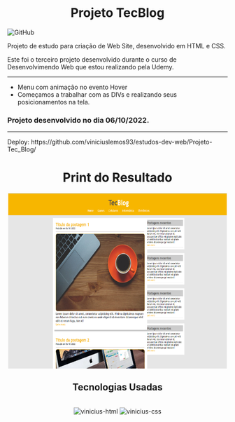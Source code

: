 <h1 align="center">Projeto TecBlog</h1>

![GitHub](https://img.shields.io/github/license/viniciuslemos93/estudos-dev-web)

Projeto de estudo para criação de Web Site, desenvolvido em HTML e CSS.

Este foi o terceiro projeto desenvolvido durante o curso de Desenvolvimendo Web que estou realizando pela Udemy.
<hr>

- Menu com animação no evento Hover
- Começamos a trabalhar com as DIVs e realizando seus posicionamentos na tela.

<h3> Projeto desenvolvido no dia 06/10/2022. </h3>
<hr>
Deploy: https://github.com/viniciuslemos93/estudos-dev-web/Projeto-Tec_Blog/
<h1 align="center">Print do Resultado</h1>
<div align="center">
<img align="center" alt="Design do site" height="400" width="500" src="./assets/imagens/print-resultado.PNG">
</div>
<h2 align="center">Tecnologias Usadas</h2>
<div align="center">
     <div style="display: inline_block margin-left:auto margin-rigth:auto"><br>
        <img align="lef" alt="vinicius-html" height="40 widht="50" src="https://cdn.jsdelivr.net/gh/devicons/devicon/icons/html5/html5-plain-wordmark.svg" />
        <img align="lef" alt="vinicius-css" height="40 widht="50" src="https://cdn.jsdelivr.net/gh/devicons/devicon/icons/css3/css3-plain-wordmark.svg" />
    </div>
</div>
